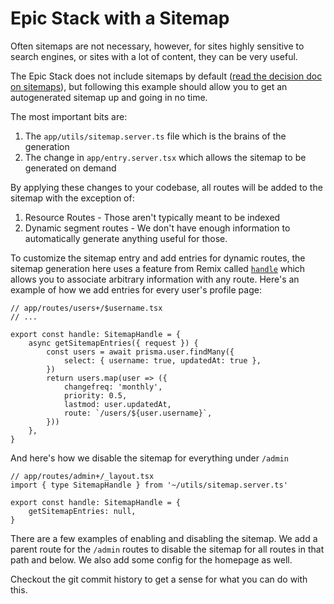# Epic Stack with a Sitemap

Often sitemaps are not necessary, however, for sites highly sensitive to search
engines, or sites with a lot of content, they can be very useful.

The Epic Stack does not include sitemaps by default
([read the decision doc on sitemaps](https://github.com/epicweb-dev/epic-stack/blob/main/docs/decisions/011-sitemaps.md)),
but following this example should allow you to get an autogenerated sitemap up
and going in no time.

The most important bits are:

1. The `app/utils/sitemap.server.ts` file which is the brains of the generation
2. The change in `app/entry.server.tsx` which allows the sitemap to be generated
   on demand

By applying these changes to your codebase, all routes will be added to the
sitemap with the exception of:

1. Resource Routes - Those aren't typically meant to be indexed
2. Dynamic segment routes - We don't have enough information to automatically
   generate anything useful for those.

To customize the sitemap entry and add entries for dynamic routes, the sitemap
generation here uses a feature from Remix called
[`handle`](https://remix.run/docs/en/1.16.1/route/handle) which allows you to
associate arbitrary information with any route. Here's an example of how we add
entries for every user's profile page:

```tsx
// app/routes/users+/$username.tsx
// ...

export const handle: SitemapHandle = {
	async getSitemapEntries({ request }) {
		const users = await prisma.user.findMany({
			select: { username: true, updatedAt: true },
		})
		return users.map(user => ({
			changefreq: 'monthly',
			priority: 0.5,
			lastmod: user.updatedAt,
			route: `/users/${user.username}`,
		}))
	},
}
```

And here's how we disable the sitemap for everything under `/admin`

```tsx
// app/routes/admin+/_layout.tsx
import { type SitemapHandle } from '~/utils/sitemap.server.ts'

export const handle: SitemapHandle = {
	getSitemapEntries: null,
}
```

There are a few examples of enabling and disabling the sitemap. We add a parent
route for the `/admin` routes to disable the sitemap for all routes in that path
and below. We also add some config for the homepage as well.

Checkout the git commit history to get a sense for what you can do with this.

